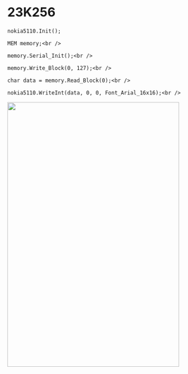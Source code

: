 # 23K256

	nokia5110.Init();

	MEM memory;<br />
	
	memory.Serial_Init();<br />
	
	memory.Write_Block(0, 127);<br />
	
	char data = memory.Read_Block(0);<br />

	nokia5110.WriteInt(data, 0, 0, Font_Arial_16x16);<br />
  
<img align="left" width="390" height="600" src="https://github.com/josimarpereiraleite/23K256/blob/main/Images/0.png"><br />
<br /><br /><br /><br /><br /><br /><br /><br /><br /><br /><br /><br /><br /><br /><br /><br /><br />
<br /><br /><br /><br /><br /><br /><br /><br />
